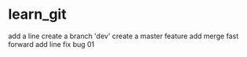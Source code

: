 # learn_git
add a line
create a branch 'dev'
create a master feature
add merge
fast forward
add line
fix bug 01
